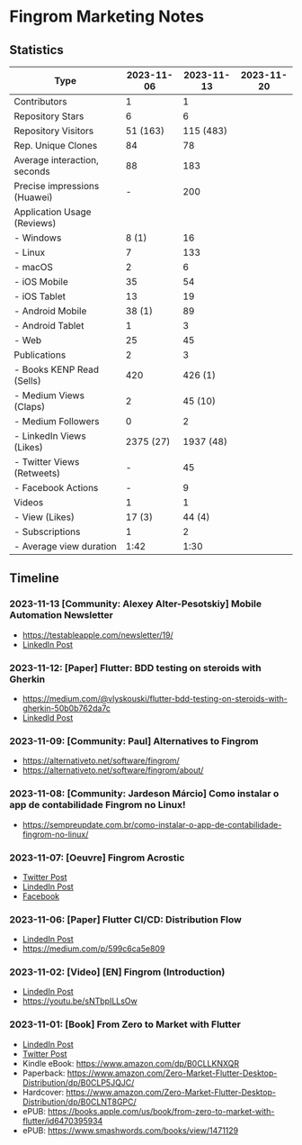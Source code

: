 # Fingrom Marketing Notes

## Statistics

| Type                           | 2023-11-06 | 2023-11-13 | 2023-11-20 |
|--------------------------------|------------|------------|------------|
| Contributors                   |    1       |    1       | |
| Repository Stars               |    6       |    6       | |
| Repository Visitors            |   51 (163) |  115 (483) | |
| Rep. Unique Clones             |   84       |   78       | |
| Average interaction, seconds   |   88       |  183       | |
| Precise impressions (Huawei)   |    -       |  200       | |
| Application Usage (Reviews)    |            |            | |
| - Windows                      |    8 (1)   |   16       | |
| - Linux                        |    7       |  133       | |
| - macOS                        |    2       |    6       | |
| - iOS Mobile                   |   35       |   54       | |
| - iOS Tablet                   |   13       |   19       | |
| - Android Mobile               |   38 (1)   |   89       | |
| - Android Tablet               |    1       |    3       | |
| - Web                          |   25       |   45       | |
| Publications                   |    2       |    3       | |
| - Books KENP Read (Sells)      |  420       |  426 (1)   | |
| - Medium Views (Claps)         |    2       |   45 (10)  | |
| - Medium Followers             |    0       |    2       | |
| - LinkedIn Views (Likes)       | 2375 (27)  | 1937 (48)  | |
| - Twitter Views (Retweets)     |    -       |   45       | |
| - Facebook Actions             |    -       |    9       | |
| Videos                         |    1       |    1       | |
| - View (Likes)                 |   17 (3)   |   44 (4)   | |
| - Subscriptions                |    1       |    2       | |
| - Average view duration        | 1:42       | 1:30       | |


## Timeline

### 2023-11-13 [Community: Alexey Alter-Pesotskiy] Mobile Automation Newsletter 
- https://testableapple.com/newsletter/19/
- [LinkedIn Post](https://www.linkedin.com/feed/update/urn:li:activity:7129545454538625025/)

### 2023-11-12: [Paper] Flutter: BDD testing on steroids with Gherkin
- https://medium.com/@vlyskouski/flutter-bdd-testing-on-steroids-with-gherkin-50b0b762da7c
- [LinkedId Post](https://www.linkedin.com/posts/v-lyskouski_flutter-bdd-testing-on-steroids-with-gherkin-activity-7129214717285326848-Rhwt)

### 2023-11-09: [Community: Paul] Alternatives to Fingrom
- https://alternativeto.net/software/fingrom/
- https://alternativeto.net/software/fingrom/about/

### 2023-11-08: [Community: Jardeson Márcio] Como instalar o app de contabilidade Fingrom no Linux!
- https://sempreupdate.com.br/como-instalar-o-app-de-contabilidade-fingrom-no-linux/

### 2023-11-07: [Oeuvre] Fingrom Acrostic
- [Twitter Post](https://x.com/TheFieryCat/status/1721751900641509508)
- [LindedIn Post](https://www.linkedin.com/feed/update/urn:li:activity:7127580446900563968/)
- [Facebook](https://www.facebook.com/vlyskouski/posts/pfbid02wMANkPSWoXAD4oEHZr9wMY7pud1rhHqMU5wMFpNXehAAYjPscBRDPBKQ6QmmomNcl)

### 2023-11-06: [Paper] Flutter CI/CD: Distribution Flow
- [LindedIn Post](https://www.linkedin.com/feed/update/urn:li:activity:7127253298914410496)
- https://medium.com/p/599c6ca5e809

### 2023-11-02: [Video] [EN] Fingrom (Introduction)
- [LindedIn Post](https://www.linkedin.com/feed/update/urn:li:activity:7125980488401342464)
- https://youtu.be/sNTbpILLsOw

### 2023-11-01: [Book] From Zero to Market with Flutter
- [LindedIn Post](https://www.linkedin.com/feed/update/urn:li:activity:7125387035850211329)
- [Twitter Post](https://x.com/TheFieryCat/status/1719625739878748347)
- Kindle eBook: https://www.amazon.com/dp/B0CLLKNXQR
- Paperback: https://www.amazon.com/Zero-Market-Flutter-Desktop-Distribution/dp/B0CLP5JQJC/
- Hardcover: https://www.amazon.com/Zero-Market-Flutter-Desktop-Distribution/dp/B0CLNT8GPC/
- ePUB: https://books.apple.com/us/book/from-zero-to-market-with-flutter/id6470395934
- ePUB: https://www.smashwords.com/books/view/1471129
